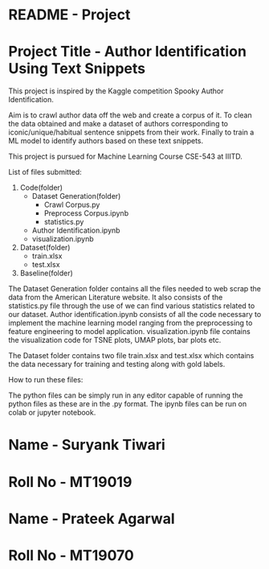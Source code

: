 # README - Project 
# Project Title - Author Identification Using Text Snippets

This project is inspired by the Kaggle competition Spooky Author Identification.

Aim is to crawl author data off the web and create a corpus of it. To clean the data obtained and make a dataset of authors corresponding to iconic/unique/habitual sentence snippets from their work. Finally to train a ML model to identify authors based on these text snippets.

This project is pursued for Machine Learning Course CSE-543 at IIITD.

List of files submitted:

1. Code(folder)
	-	Dataset Generation(folder)
		*	Crawl Corpus.py
		*	Preprocess Corpus.ipynb
		*	statistics.py
	-	Author Identification.ipynb
	-	visualization.ipynb
2. Dataset(folder)
	-	train.xlsx
	-	test.xlsx
3. Baseline(folder)

The Dataset Generation folder contains all the files needed to web scrap the data from the American Literature website. It also consists of the statistics.py file through the use of we can find various statistics related to our dataset.
Author identification.ipynb consists of all the code necessary to implement the machine learning model ranging from the preprocessing to feature engineering to model application.
visualization.ipynb file contains the visualization code for TSNE plots, UMAP plots, bar plots etc.

The Dataset folder contains two file train.xlsx and test.xlsx which contains the data necessary for training and testing along with gold labels.

How to run these files:

The python files can be simply run in any editor capable of running the python files as these are in the .py format.
The ipynb files can be run on colab or jupyter notebook.

# Name - Suryank Tiwari
# Roll No - MT19019

# Name - Prateek Agarwal
# Roll No - MT19070